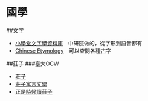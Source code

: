 # 國學

##文字
* [小學堂文字學資料庫](http://xiaoxue.iis.sinica.edu.tw)　中研院做的，從字形到語音都有
* [Chinese Etymology](http://www.chineseetymology.org)　可以查閱各種古字


##莊子
###臺大OCW
* [莊子](http://ocw.aca.ntu.edu.tw/ntu-ocw/ocw/cou/100S103)
* [莊子寓言文學](http://ocw.aca.ntu.edu.tw/ntu-ocw/ocw/cou/101S121)
* [正是時候讀莊子](http://ocw.aca.ntu.edu.tw/ntu-ocw/ocw/cou/103S123)